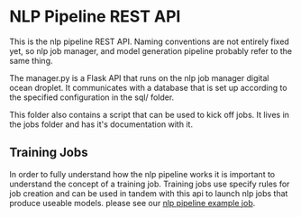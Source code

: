 # NLP Pipeline REST API

This is the nlp pipeline REST API.  Naming conventions are not entirely fixed
yet, so nlp job manager, and model generation pipeline probably refer to the
same thing.

The manager.py is a Flask API that runs on the nlp job manager digital ocean
droplet.  It communicates with a database that is set up according to the
specified configuration in the sql/ folder.

This folder also contains a script that can be used to kick off jobs.  It lives
in the jobs folder and has it's documentation with it.

## Training Jobs

In order to fully understand how the nlp pipeline works it is important to
understand the concept of a training job.  Training jobs use specify rules for
job creation and can be used in tandem with this api to launch nlp jobs that
produce useable models.  please see our [nlp pipeline example
job](https://github.com/empirical-org/nlp-example-job).

